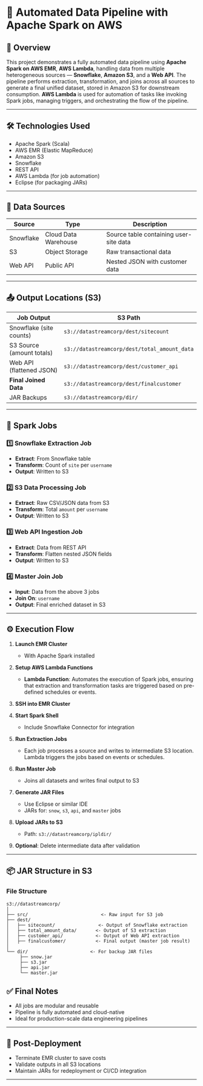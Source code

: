 # 🚀 Automated Data Pipeline with Apache Spark on AWS

## 📌 Overview

This project demonstrates a fully automated data pipeline using **Apache Spark on AWS EMR**, **AWS Lambda**, handling data from multiple heterogeneous sources — **Snowflake**, **Amazon S3**, and a **Web API**. The pipeline performs extraction, transformation, and joins across all sources to generate a final unified dataset, stored in Amazon S3 for downstream consumption. **AWS Lambda** is used for automation of tasks like invoking Spark jobs, managing triggers, and orchestrating the flow of the pipeline.

---

## 🛠️ Technologies Used

- Apache Spark (Scala)
- AWS EMR (Elastic MapReduce)
- Amazon S3
- Snowflake
- REST API
- AWS Lambda (for job automation)
- Eclipse (for packaging JARs)

---

## 📂 Data Sources

| Source        | Type                | Description                             |
|---------------|---------------------|-----------------------------------------|
| Snowflake     | Cloud Data Warehouse | Source table containing user-site data |
| S3            | Object Storage       | Raw transactional data                 |
| Web API       | Public API           | Nested JSON with customer data         |

---

## 📤 Output Locations (S3)

| Job Output                   | S3 Path                                           |
|-----------------------------|----------------------------------------------------|
| Snowflake (site counts)     | `s3://datastreamcorp/dest/sitecount`              |
| S3 Source (amount totals)   | `s3://datastreamcorp/dest/total_amount_data`      |
| Web API (flattened JSON)    | `s3://datastreamcorp/dest/customer_api`           |
| **Final Joined Data**       | `s3://datastreamcorp/dest/finalcustomer`          |
| JAR Backups                 | `s3://datastreamcorp/dir/`                        |

---

## 🧩 Spark Jobs

### 1️⃣ Snowflake Extraction Job
- **Extract**: From Snowflake table
- **Transform**: Count of `site` per `username`
- **Output**: Written to S3

### 2️⃣ S3 Data Processing Job
- **Extract**: Raw CSV/JSON data from S3
- **Transform**: Total `amount` per `username`
- **Output**: Written to S3

### 3️⃣ Web API Ingestion Job
- **Extract**: Data from REST API
- **Transform**: Flatten nested JSON fields
- **Output**: Written to S3

### 4️⃣ Master Join Job
- **Input**: Data from the above 3 jobs
- **Join On**: `username`
- **Output**: Final enriched dataset in S3

---

## ⚙️ Execution Flow

1. **Launch EMR Cluster**
   - With Apache Spark installed

2. **Setup AWS Lambda Functions**  
   - **Lambda Function**: Automates the execution of Spark jobs, ensuring that extraction and transformation tasks are triggered based on pre-defined schedules or events.

3. **SSH into EMR Cluster**

4. **Start Spark Shell**
   - Include Snowflake Connector for integration

5. **Run Extraction Jobs**  
   - Each job processes a source and writes to intermediate S3 location. Lambda triggers the jobs based on events or schedules.

6. **Run Master Job**  
   - Joins all datasets and writes final output to S3

7. **Generate JAR Files**  
   - Use Eclipse or similar IDE  
   - JARs for: `snow`, `s3`, `api`, and `master` jobs

8. **Upload JARs to S3**  
   - Path: `s3://datastreamcorp/ipldir/`

9. **Optional**: Delete intermediate data after validation

---

## 📦 JAR Structure in S3

### File Structure

```text
s3://datastreamcorp/
│
├── src/                           <- Raw input for S3 job
├── dest/
│   ├── sitecount/                <- Output of Snowflake extraction
│   ├── total_amount_data/       <- Output of S3 extraction
│   ├── customer_api/            <- Output of Web API extraction
│   ├── finalcustomer/           <- Final output (master job result)
│
└── dir/                       <- For backup JAR files
     ├── snow.jar
     ├── s3.jar
     ├── api.jar
     └── master.jar
```

## ✅ Final Notes

- All jobs are modular and reusable
- Pipeline is fully automated and cloud-native
- Ideal for production-scale data engineering pipelines

---

## 🧹 Post-Deployment

- Terminate EMR cluster to save costs
- Validate outputs in all S3 locations
- Maintain JARs for redeployment or CI/CD integration

---
